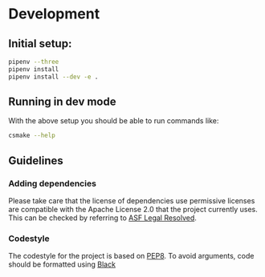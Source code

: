 # Development

## Initial setup:

```bash
pipenv --three
pipenv install
pipenv install --dev -e .
```

## Running in dev mode

With the above setup you should be able to run commands like:

```bash
csmake --help
```

## Guidelines

### Adding dependencies

Please take care that the license of dependencies use permissive licenses are
compatible with the Apache License 2.0 that the project currently uses. This
can be checked by referring to [ASF Legal Resolved].


### Codestyle

The codestyle for the project is based on [PEP8]. To avoid arguments, code
should be formatted using [Black]


[ASF Legal Resolved]: https://apache.org/legal/resolved.html
[PEP8]: https://www.python.org/dev/peps/pep-0008/
[Black]: https://black.readthedocs.io/en/stable/index.html

